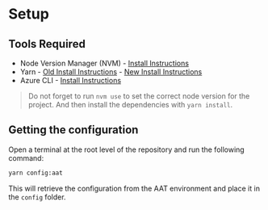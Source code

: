 # Setup

## Tools Required

* Node Version Manager (NVM) - [Install Instructions](https://github.com/nvm-sh/nvm#installing-and-updating)
* Yarn - [Old Install Instructions](https://yarnpkg.com/lang/en/docs/install/) - [New Install Instructions](https://yarnpkg.com/getting-started/install)
* Azure CLI - [Install Instructions](https://learn.microsoft.com/en-us/cli/azure/install-azure-cli)

> Do not forget to run `nvm use` to set the correct node version for the project.
> And then install the dependencies with `yarn install`.
 
## Getting the configuration

Open a terminal at the root level of the repository and run the following command:

``` bash
yarn config:aat
```

This will retrieve the configuration from the AAT environment and place it in the `config` folder.
